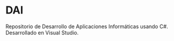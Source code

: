 # DAI
Repositorio de Desarrollo de Aplicaciones Informáticas usando C#. Desarrollado en Visual Studio.
